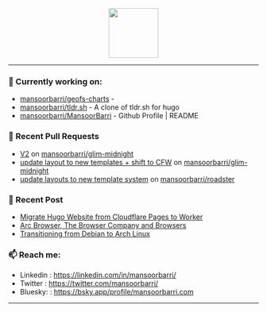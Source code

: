 <div align=center>
  
<img width="100" src="https://mansoorbarri.com/img/logo/logo.svg">
</div>

---

### 👷 Currently working on: 

- [mansoorbarri/geofs-charts](https://github.com/mansoorbarri/geofs-charts) - 
- [mansoorbarri/tldr.sh](https://github.com/mansoorbarri/tldr.sh) - A clone of tldr.sh for hugo
- [mansoorbarri/MansoorBarri](https://github.com/mansoorbarri/MansoorBarri) - Github Profile | README

### 🔨 Recent Pull Requests

- [V2](https://github.com/mansoorbarri/glim-midnight/pull/11) on [mansoorbarri/glim-midnight](https://github.com/mansoorbarri/glim-midnight)
- [update layout to new templates &#43; shift to CFW](https://github.com/mansoorbarri/glim-midnight/pull/10) on [mansoorbarri/glim-midnight](https://github.com/mansoorbarri/glim-midnight)
- [update layouts to new template system](https://github.com/mansoorbarri/roadster/pull/88) on [mansoorbarri/roadster](https://github.com/mansoorbarri/roadster)

### 📰 Recent Post

- [Migrate Hugo Website from Cloudflare Pages to Worker](https://mansoorbarri.com/pages-to-workers-cf/)
- [Arc Browser, The Browser Company and Browsers](https://mansoorbarri.com/arc-browsercompany-browsers/)
- [Transitioning from Debian to Arch Linux](https://mansoorbarri.com/move-to-arch/)

### 📫 Reach me:
- Linkedin  : <https://linkedin.com/in/mansoorbarri/>
- Twitter   : <https://twitter.com/mansoorbarri/>
- Bluesky:  : <https://bsky.app/profile/mansoorbarri.com>
---

